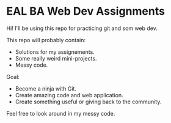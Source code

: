 # EAL BA Web Dev Assignments
Hi! I'll be using this repo for practicing git and som web dev.

This repo will probably contain:
- Solutions for my assignements.
- Some really weird mini-projects.
- Messy code.

Goal:
- Become a ninja with Git.
- Create amazing code and web application.
- Create something useful or giving back to the community.

Feel free to look around in my messy code.